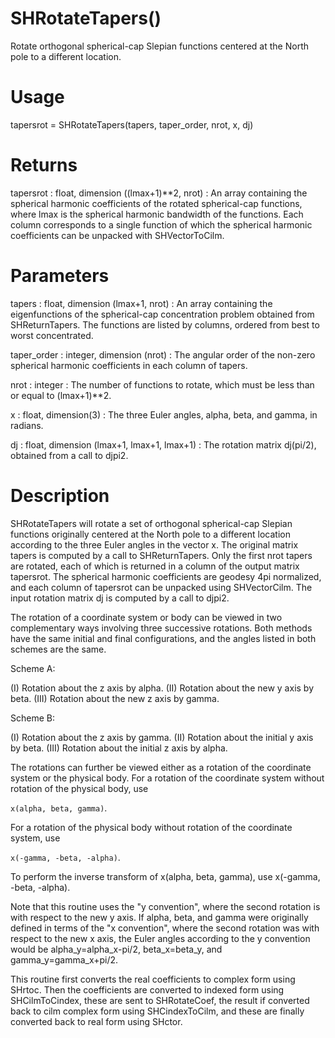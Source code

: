 # SHRotateTapers()

Rotate orthogonal spherical-cap Slepian functions centered at the North pole to a different location.

# Usage

tapersrot = SHRotateTapers(tapers, taper_order, nrot, x, dj)

# Returns

tapersrot : float, dimension ((lmax+1)\*\*2, nrot)
:   An array containing the spherical harmonic coefficients of the rotated spherical-cap functions, where lmax is the spherical harmonic bandwidth of the functions. Each column corresponds to a single function of which the spherical harmonic coefficients can be unpacked with SHVectorToCilm.

# Parameters

tapers : float, dimension (lmax+1, nrot)
:   An array containing the eigenfunctions of the spherical-cap concentration problem obtained from SHReturnTapers. The functions are listed by columns, ordered from best to worst concentrated.

taper_order : integer, dimension (nrot)
:   The angular order of the non-zero spherical harmonic coefficients in each column of tapers.

nrot : integer
:   The number of functions to rotate, which must be less than or equal to (lmax+1)\*\*2.

x : float, dimension(3)
:   The three Euler angles, alpha, beta, and gamma, in radians.

dj : float, dimension (lmax+1, lmax+1, lmax+1)
:   The rotation matrix dj(pi/2), obtained from a call to djpi2.

# Description

SHRotateTapers will rotate a set of orthogonal spherical-cap Slepian functions originally centered at the North pole to a different location according to the three Euler angles in the vector x. The original matrix tapers is computed by a call to SHReturnTapers. Only the first nrot tapers are rotated, each of which is returned in a column of the output matrix tapersrot. The spherical harmonic coefficients are geodesy 4pi normalized, and each column of tapersrot can be unpacked using SHVectorCilm. The input rotation matrix dj is computed by a call to djpi2.

The rotation of a coordinate system or body can be viewed in two complementary ways involving three successive rotations. Both methods have the same initial and final configurations, and the angles listed in both schemes are the same.

Scheme A:

(I) Rotation about the z axis by alpha.
(II) Rotation about the new y axis by beta.
(III) Rotation about the new z axis by gamma.

Scheme B:

(I) Rotation about the z axis by gamma.
(II) Rotation about the initial y axis by beta.
(III) Rotation about the initial z axis by alpha.

The rotations can further be viewed either as a rotation of the coordinate system or the physical body. For a rotation of the coordinate system without rotation of the physical body, use 

`x(alpha, beta, gamma)`.

For a rotation of the physical body without rotation of the coordinate system, use 

`x(-gamma, -beta, -alpha)`.

To perform the inverse transform of x(alpha, beta, gamma), use x(-gamma, -beta, -alpha).

Note that this routine uses the "y convention", where the second rotation is with respect to the new y axis. If alpha, beta, and gamma were originally defined in terms of the "x convention", where the second rotation was with respect to the new x axis, the Euler angles according to the y convention would be alpha_y=alpha_x-pi/2, beta_x=beta_y, and gamma_y=gamma_x+pi/2.

This routine first converts the real coefficients to complex form using SHrtoc. Then the coefficients are converted to indexed form using SHCilmToCindex, these are sent to SHRotateCoef, the result if converted back to cilm complex form using SHCindexToCilm, and these are finally converted back to real form using SHctor.
